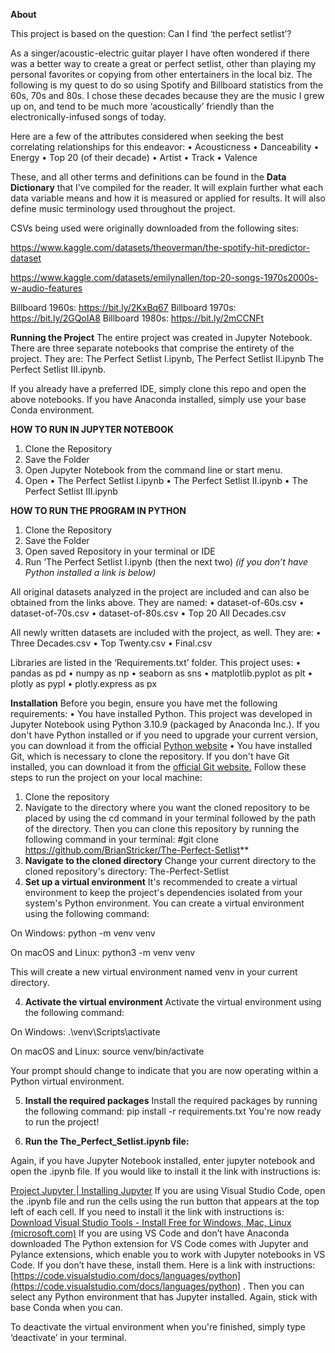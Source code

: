 **About**

This project is based on the question: Can I find ‘the perfect setlist’?

As a singer/acoustic-electric guitar player I have often wondered if there was a better way to create a great or perfect setlist, other than playing my personal favorites or copying from other entertainers in the local biz. The following is my quest to do so using Spotify and Billboard statistics from the 60s, 70s and 80s. I chose these decades because they are the music I grew up on, and tend to be much more ‘acoustically’ friendly than the electronically-infused songs of today.

Here are a few of the attributes considered when seeking the best correlating relationships for this endeavor:
•	Acousticness
•	Danceability
•	Energy
•	Top 20 (of their decade)
•	Artist
•	Track
•	Valence

These, and all other terms and definitions can be found in the **Data Dictionary** that I’ve compiled for the reader. It will explain further what each data variable means and how it is measured or applied for results. It will also define music terminology used throughout the project.

CSVs being used were originally downloaded from the following sites:

https://www.kaggle.com/datasets/theoverman/the-spotify-hit-predictor-dataset

https://www.kaggle.com/datasets/emilynallen/top-20-songs-1970s2000s-w-audio-features

Billboard 1960s: https://bit.ly/2KxBq67
Billboard 1970s: https://bit.ly/2GQoIA8
Billboard 1980s: https://bit.ly/2mCCNFt

**Running the Project**
The entire project was created in Jupyter Notebook.
There are three separate notebooks that comprise the entirety of the project. They are:
The Perfect Setlist I.ipynb, 
The Perfect Setlist II.ipynb
The Perfect Setlist III.ipynb.

If you already have a preferred IDE, simply clone this repo and open the above notebooks. If you have Anaconda installed, simply use your base Conda environment.

**HOW TO RUN IN JUPYTER NOTEBOOK**
1.	Clone the Repository
2.	Save the Folder
3.	Open Jupyter Notebook from the command line or start menu.
4.	Open 
•	The Perfect Setlist I.ipynb
•	The Perfect Setlist II.ipynb 
•	The Perfect Setlist III.ipynb

**HOW TO RUN THE PROGRAM IN PYTHON**
1. Clone the Repository
2. Save the Folder
3. Open saved Repository in your terminal or IDE
4. Run ‘The Perfect Setlist I.ipynb (then the next two)
*(if you don’t have Python installed a link is below)*

All original datasets analyzed in the project are included and can also be obtained from the links above. They are named:
•	dataset-of-60s.csv
•	dataset-of-70s.csv
•	dataset-of-80s.csv
•	Top 20 All Decades.csv 

All newly written datasets are included with the project, as well. They are:
•	Three Decades.csv
•	Top Twenty.csv
•	Final.csv

Libraries are listed in the ‘Requirements.txt’ folder.
This project uses: 
•	pandas as pd 
•	numpy as np
•	seaborn as sns
•	matplotlib.pyplot as plt 
•	plotly as pypl 
•	plotly.express as px

**Installation**
Before you begin, ensure you have met the following requirements:
•	You have installed Python. This project was developed in Jupyter Notebook using Python 3.10.9 (packaged by Anaconda Inc.). If you don't have Python installed or if you need to upgrade your current version, you can download it from the official [Python website](https://www.python.org/downloads/)
•	You have installed Git, which is necessary to clone the repository. If you don't have Git installed, you can download it from the [official Git website.](https://git-scm.com/downloads)
Follow these steps to run the project on your local machine:
1.	Clone the repository
2. Navigate to the directory where you want the cloned repository to be placed by using the cd command in your terminal followed by the path of the directory.
Then you can clone this repository by running the following command in your terminal:
#git clone  https://github.com/BrianStricker/The-Perfect-Setlist**
3.	**Navigate to the cloned directory**
Change your current directory to the cloned repository's directory: The-Perfect-Setlist
4.	**Set up a virtual environment**
It's recommended to create a virtual environment to keep the project's dependencies isolated from your system's Python environment. You can create a virtual environment using the following command:

On Windows:
python -m venv venv

On macOS and Linux:
python3 -m venv venv

This will create a new virtual environment named venv in your current directory.

4.	**Activate the virtual environment**
Activate the virtual environment using the following command:

On Windows:
.\venv\Scripts\activate

On macOS and Linux:
source venv/bin/activate

Your prompt should change to indicate that you are now operating within a Python virtual environment.

5.	**Install the required packages**
Install the required packages by running the following command:
pip install -r requirements.txt
You're now ready to run the project!

6.	**Run the The_Perfect_Setlist.ipynb file:**

Again, if you have Jupyter Notebook installed, enter jupyter notebook and open the .ipynb file. If you would like to install it the link with instructions is: 

[Project Jupyter | Installing Jupyter](https://jupyter.org/install)
If you are using Visual Studio Code, open the .ipynb file and run the cells using the run button that appears at the top left of each cell. If you need to install it the link with instructions is: 
[Download Visual Studio Tools - Install Free for Windows, Mac, Linux (microsoft.com)](https://visualstudio.microsoft.com/downloads/)
If you are using VS Code and don’t have Anaconda downloaded
The Python extension for VS Code comes with Jupyter and Pylance extensions, which enable you to work with Jupyter notebooks in VS Code. If you don’t have these, install them. Here is a link with instructions: [https://code.visualstudio.com/docs/languages/python](https://code.visualstudio.com/docs/languages/python) . 
Then you can select any Python environment that has Jupyter installed. Again, stick with base Conda when you can.

To deactivate the virtual environment when you're finished, simply type ‘deactivate’ in your terminal.

